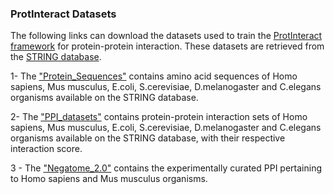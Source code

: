 
### ProtInteract Datasets 

The following links can download the datasets used to train the [ProtInteract framework](https://www.sciencedirect.com/science/article/pii/S2001037023000296?via%3Dihub) for protein-protein interaction. These datasets are retrieved from the [STRING database][1].

1- The ["Protein_Sequences"][2] contains amino acid sequences of Homo sapiens, Mus musculus, E.coli, S.cerevisiae, D.melanogaster and C.elegans organisms available on the STRING database. 

2- The ["PPI_datasets"][3] contains protein-protein interaction sets of Homo sapiens, Mus musculus, E.coli, S.cerevisiae, D.melanogaster and C.elegans organisms available on the STRING database, with their respective interaction score.

3 - The ["Negatome_2.0"][4] contains the experimentally curated PPI pertaining to Homo sapiens and Mus musculus organisms.

[1]: https://string-db.org/cgi/download?sessionId=bJBREVNlU0b2

[2]: https://uottawa-my.sharepoint.com/personal/fsole078_uottawa_ca/_layouts/15/guestaccess.aspx?docid=0d3ffd65e49a04259ae5a2e4e96ef87d6&authkey=AQTpiIB0l1M9JoPtHIrXNGM&e=j5nhev

[3]: https://uottawa-my.sharepoint.com/personal/fsole078_uottawa_ca/_layouts/15/guestaccess.aspx?docid=09cc4a4734ad145a0a768b9169a2eb4d5&authkey=AUJ-1i3A4SF5QWvoFf9F7pc&e=wUs7sW

[4]: https://uottawa-my.sharepoint.com/personal/fsole078_uottawa_ca/_layouts/15/guestaccess.aspx?docid=0de7633725541482192b2b2f397e14418&authkey=AefFpc6dRwI0nswW9O6zar4&e=HRaGac
